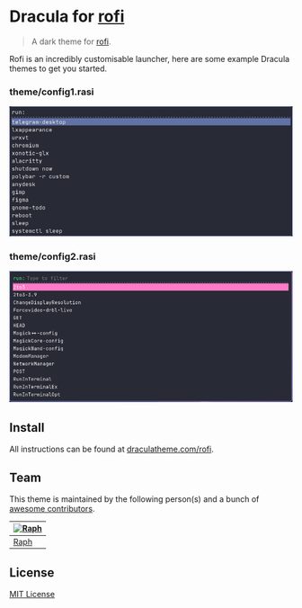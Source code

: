 # Dracula for [rofi](https://github.com/davatorium/rofi)

> A dark theme for [rofi](https://github.com/davatorium/rofi).

Rofi is an incredibly customisable launcher, here are some example Dracula themes to get you started.

### theme/config1.rasi
![Screenshot](./screenshot.png)

### theme/config2.rasi
![Screenshot2](./theme/screenshot2.png)

## Install

All instructions can be found at [draculatheme.com/rofi](https://draculatheme.com/rofi).

## Team

This theme is maintained by the following person(s) and a bunch of [awesome contributors](https://github.com/dracula/rofi/graphs/contributors).

| [![Raph](https://avatars2.githubusercontent.com/u/28673457?s=70)](https://github.com/RaphGL) |
| --- |
| [Raph](https://github.com/RaphGL) |

## License

[MIT License](./LICENSE)
